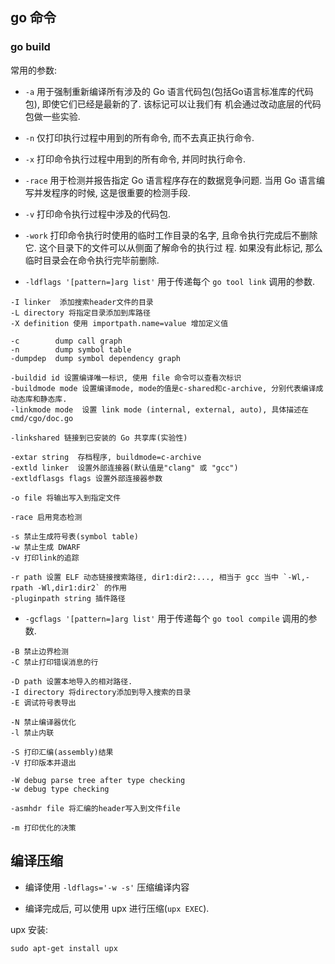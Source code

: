 ## go 命令

### go build

常用的参数:

- `-a` 用于强制重新编译所有涉及的 Go 语言代码包(包括Go语言标准库的代码包), 即使它们已经是最新的了. 该标记可以让我们有
机会通过改动底层的代码包做一些实验.

- `-n` 仅打印执行过程中用到的所有命令, 而不去真正执行命令.

- `-x` 打印命令执行过程中用到的所有命令, 并同时执行命令.

- `-race` 用于检测并报告指定 Go 语言程序存在的数据竞争问题. 当用 Go 语言编写并发程序的时候, 这是很重要的检测手段.

- `-v` 打印命令执行过程中涉及的代码包. 

- `-work` 打印命令执行时使用的临时工作目录的名字, 且命令执行完成后不删除它. 这个目录下的文件可以从侧面了解命令的执行过
程. 如果没有此标记, 那么临时目录会在命令执行完毕前删除.

- `-ldflags '[pattern=]arg list'` 用于传递每个 `go tool link` 调用的参数.

```
-I linker  添加搜索header文件的目录
-L directory 将指定目录添加到库路径
-X definition 使用 importpath.name=value 增加定义值

-c        dump call graph
-n        dump symbol table
-dumpdep  dump symbol dependency graph

-buildid id 设置编译唯一标识, 使用 file 命令可以查看次标识
-buildmode mode 设置编译mode, mode的值是c-shared和c-archive, 分别代表编译成动态库和静态库.
-linkmode mode  设置 link mode (internal, external, auto), 具体描述在 cmd/cgo/doc.go

-linkshared 链接到已安装的 Go 共享库(实验性)

-extar string  存档程序, buildmode=c-archive
-extld linker  设置外部连接器(默认值是"clang" 或 "gcc")
-extldflasgs flags 设置外部连接器参数

-o file 将输出写入到指定文件

-race 启用竞态检测

-s 禁止生成符号表(symbol table)
-w 禁止生成 DWARF 
-v 打印link的追踪

-r path 设置 ELF 动态链接搜索路径, dir1:dir2:..., 相当于 gcc 当中 `-Wl,-rpath -Wl,dir1:dir2` 的作用
-pluginpath string 插件路径
```

- `-gcflags '[pattern=]arg list'` 用于传递每个 `go tool compile` 调用的参数.

```
-B 禁止边界检测
-C 禁止打印错误消息的行

-D path 设置本地导入的相对路径.
-I directory 将directory添加到导入搜索的目录
-E 调试符号表导出

-N 禁止编译器优化
-l 禁止内联

-S 打印汇编(assembly)结果
-V 打印版本并退出

-W debug parse tree after type checking
-w debug type checking

-asmhdr file 将汇编的header写入到文件file

-m 打印优化的决策
```

## 编译压缩

- 编译使用 `-ldflags='-w -s'` 压缩编译内容

- 编译完成后, 可以使用 upx 进行压缩(`upx EXEC`).

upx 安装:

```
sudo apt-get install upx
```

